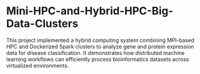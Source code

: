# Mini-HPC-and-Hybrid-HPC-Big-Data-Clusters
This project implemented a hybrid computing system combining MPI-based HPC and Dockerized Spark clusters to analyze gene and protein expression data for disease classification. It demonstrates how distributed machine learning workflows can efficiently process bioinformatics datasets across virtualized environments.
